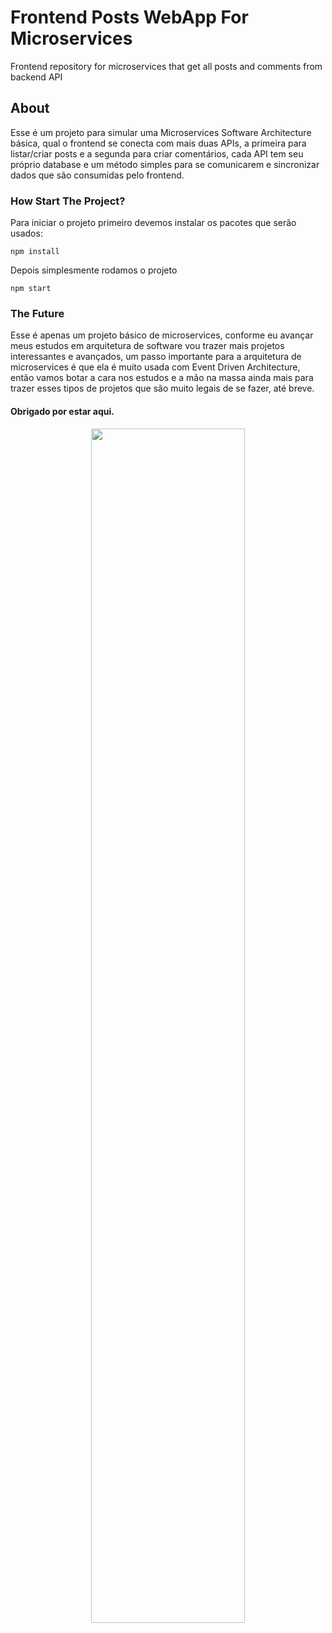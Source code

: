 # Frontend Posts WebApp For Microservices
Frontend repository for microservices that get all posts and comments from backend API

## About

<p>
  Esse é um projeto para simular uma Microservices Software Architecture básica, qual o frontend se conecta com mais duas APIs, a primeira para listar/criar posts e a segunda para criar comentários, cada API tem seu próprio database e um método simples para se comunicarem e sincronizar dados que são consumidas pelo frontend.
</p>

### How Start The Project?

Para iniciar o projeto primeiro devemos instalar os pacotes que serão usados:
````
npm install
````
Depois simplesmente rodamos o projeto
````
npm start
````


### The Future

<p>
  Esse é apenas um projeto básico de microservices, conforme eu avançar meus estudos em arquitetura de software vou trazer mais projetos interessantes e avançados, um passo importante para a arquitetura de microservices é que ela é muito usada com Event Driven Architecture, então vamos botar a cara nos estudos e a mão na massa ainda mais para trazer esses tipos de projetos que são muito legais de se fazer, até breve.
</p>

#### Obrigado por estar aqui.

<p align="center">
  <img src="https://jonchaisson.files.wordpress.com/2021/10/anime-writing.gif" width=70% />
</p>
